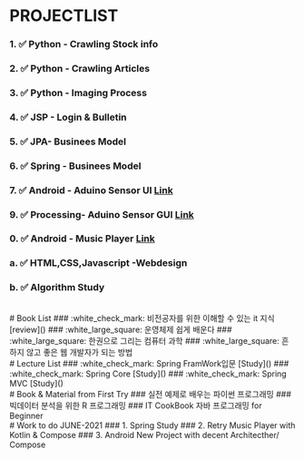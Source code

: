 # PROJECTLIST
### 1. :white_check_mark: Python - Crawling Stock info[]()
### 2. :white_check_mark: Python - Crawling Articles[]() 
### 3. :white_check_mark: Python - Imaging Process[]()
### 4. :white_check_mark: JSP - Login & Bulletin[]()
### 5. :white_check_mark: JPA- Businees Model []()
### 6. :white_check_mark: Spring - Businees Model []()
### 7. :white_check_mark: Android - Aduino Sensor UI [Link](https://github.com/minchjung/Android)
### 9. :white_check_mark: Processing- Aduino Sensor GUI [Link](https://github.com/minchjung/processing3.0)
### 0. :white_check_mark: Android - Music Player [Link](https://github.com/minchjung/Android)
### a. :white_check_mark: HTML,CSS,Javascript -Webdesign []() 
### b. :white_check_mark: Algorithm Study []()
</br>  
# Book List 
### :white_check_mark: 비전공자를 위한 이해할 수 있는 it 지식  [review]()
### :white_large_square: 운영체제 쉽게 배운다
### :white_large_square: 한권으로 그리는 컴퓨터 과학 
### :white_large_square: 흔하지 않고 좋은 웹 개발자가 되는 방법
</br>  
# Lecture List
### :white_check_mark: Spring FramWork입문 [Study]()
###  :white_check_mark: Spring Core [Study]()
###  :white_check_mark: Spring MVC  [Study]()
</br>  
# Book & Material from First Try 
### 실전 예제로 배우는 파이썬 프로그래밍 
### 빅데이터 분석을 위한 R 프로그래밍 
### IT CookBook 자바 프로그래밍 for Beginner 
</br>  
# Work to do JUNE-2021
### 1. Spring Study 
### 2. Retry Music Player with Kotlin & Compose
### 3. Android New Project with decent Architecther/ Compose 
